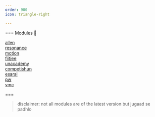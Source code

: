 ```yaml
---
order: 900
icon: triangle-right

---
```


=== Modules :rocket:

[allen](https://drive.google.com/drive/folders/1RStXlyOk8WXCGI85acO2WoIZQpxQYYBc?usp=sharing)<br>
[resonance](https://drive.google.com/drive/folders/1OlZr8TQOaNo8pB5x6lqtdaxMOyDnQeT1?usp=sharing)<br>
[motion](https://drive.google.com/drive/folders/1NnwqmdxwC6BvwA8sk2PZXqleNaH-Nojn?usp=sharing)<br>
[fiitjee](https://drive.google.com/drive/u/1/folders/1HcpLVIPET9U63JdaUND_DHTbHBRFPYsp)<br>
[unacademy](https://drive.google.com/drive/folders/171PAC4Lx3pE0g1ihzIaQOKVICtX4zrg3?usp=sharing)<br>
[competishun](https://drive.google.com/drive/folders/1zDYV_nNnWflCAqYdcYLRzOeLYyEiXbgP?usp=sharing)<br>
[esaral](https://drive.google.com/drive/folders/1geweUQNB_MjwQmxDnIpLvXp-5by-XzRh?usp=sharing)<br>
[pw](https://drive.google.com/drive/folders/1NRXfT1CbONC7YTsZyZT3KJf3S9k69oFX?usp=sharing)<br>
[vmc](https://drive.google.com/drive/folders/1Cf6PbvhDn1DbthNEiGn9lHxNB4MUfhMS?usp=sharing)<br>


===

> disclaimer: not all modules are of the latest version but jugaad se padhlo 